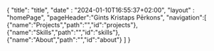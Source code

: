 {
    "title": "title",
    "date" : "2024-01-10T16:55:37+02:00",
    "layout" : "homePage",
    "pageHeader":"Gints Kristaps Pērkons",
    "navigation":[
        {"name":"Projects","path":"","id":"projects"},
        {"name":"Skills","path":"","id":"skills"},
        {"name":"About","path":"","id":"about"}
    ]
}